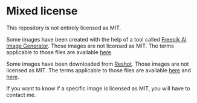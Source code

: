 # Mixed license

This repository is not entirely licensed as MIT.

Some images have been created with the help of a tool called [Freepik AI Image Generator](https://www.freepik.com/ai/image-generator). Those images are not licensed as MIT. The terms applicable to those files are available [here](https://github.com/servedsmart/servedsmart.top/blob/main/graphics/projects/content/freepik/2025-04-12-freepik-terms-of-use.pdf).

Some images have been downloaded from [Reshot](https://www.reshot.com). Those images are not licensed as MIT. The terms applicable to those files are available [here](https://github.com/servedsmart/servedsmart.top/blob/pizzeria/graphics/projects/logo/reshot/2025-04-30-reshot-license.pdf) and [here](https://github.com/servedsmart/servedsmart.top/blob/pizzeria/graphics/projects/logo/reshot/2025-04-30-reshot-user-terms.pdf).

If you want to know if a specific image is licensed as MIT, you will have to contact me.
